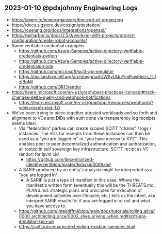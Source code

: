 ## 2023-01-10 @pdxjohnny Engineering Logs

- https://every.to/superorganizers/the-end-of-organizing
- https://docs.sigstore.dev/cosign/attestation/
- https://cuelang.org/docs/integrations/openapi/
- https://goharbor.io/docs/2.5.0/working-with-projects/project-configuration/create-robot-accounts/
- Some verifiable credential examples
  - https://github.com/Azure-Samples/active-directory-verifiable-credentials-python
  - https://github.com/Azure-Samples/active-directory-verifiable-credentials-node
  - https://github.com/microsoft/scitt-api-emulator
  - https://mailarchive.ietf.org/arch/msg/scitt/WSyUQuYimFowl6plzi_TIJzjBpM/
  - https://github.com/OR13/endor
- https://learn.microsoft.com/en-us/graph/best-practices-concept#track-changes-delta-query-and-webhook-notifications
  - https://learn.microsoft.com/en-us/graph/api/resources/webhooks?view=graph-rest-1.0
- We've been trying to piece together attested workloads and so forth and alignment to VCs and DIDs with auth done via transparency log receipts seems ideal.
  - Via "federation" parties can create scoped SCITT "chains" / logs / instances. The VCs for receipts from these instances can then be used as a "you are logged in" or "you have access to XYZ". This enables peer to peer decentralized authentication and authorization, all rooted in self sovereign key infrastructure. SCITT recipt as VC (endor) for ipvm cid
    - https://github.com/decentralized-identity/keri/blob/master/kids/kid0009.md
  - A SARIF produced by an entity's analysis might be interpreted as a "you are logged in".
    - A SARIF is just a type of manifest in this case. Where the manifest's written form (eventually this will be the THREATS.md, PLANS.md: strategic plans and principles for execution of development activities over lifecycle, etc.) tells us the intent, aka interpret SARIF results for if you are logged in or not and what you have access to.
  - https://github.com/intel/dffml/blob/main/docs/tutorials/rolling_alice/0000_architecting_alice/0002_shes_ariving_when.md#scitt-api-emulator-spin-up
  - https://scitt.io/scenarios/extending-existing-services.html